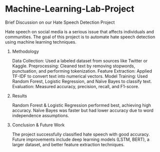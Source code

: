 # Machine-Learning-Lab-Project

Brief Discussion on our Hate Speech Detection Project

Hate speech on social media is a serious issue that affects individuals and communities. The goal of this project is to automate hate speech detection using machine learning techniques.
1. Methodology

    Data Collection: Used a labeled dataset from sources like Twitter or Kaggle.
    Preprocessing: Cleaned text by removing stopwords, punctuation, and performing tokenization.
    Feature Extraction: Applied TF-IDF to convert text into numerical vectors.
    Model Training: Used Random Forest, Logistic Regression, and Naïve Bayes to classify text.
    Evaluation: Measured accuracy, precision, recall, and F1-score.

2. Results

    Random Forest & Logistic Regression performed best, achieving high accuracy.
    Naïve Bayes was faster but had lower accuracy due to word independence assumptions.

3. Conclusion & Future Work

    The project successfully classified hate speech with good accuracy.
    Future improvements include deep learning models (LSTM, BERT), a larger dataset, and better feature extraction techniques.
